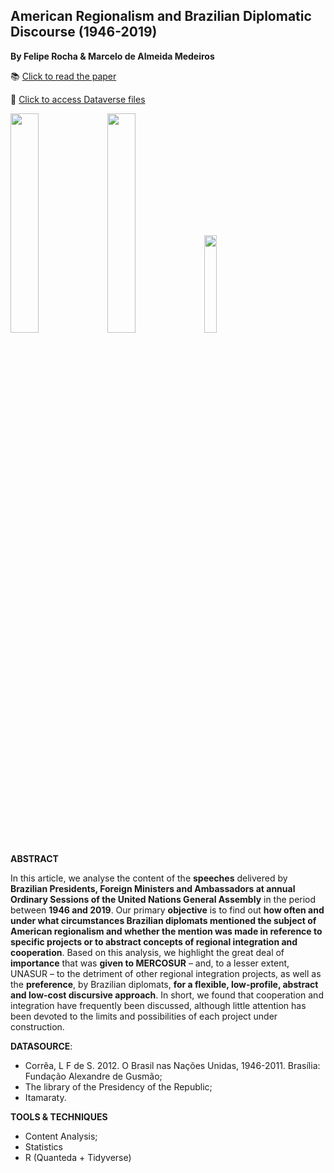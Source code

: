 ## American Regionalism and Brazilian Diplomatic Discourse (1946-2019) 
**By Felipe Rocha & Marcelo de Almeida Medeiros**

📚 [Click to read the paper](https://doi.org/10.1590/s0102-8529.2019430100002) 

📂 [Click to access Dataverse files](https://doi.org/10.7910/DVN/9WLKRO)

<p float="left">
  <img src="https://user-images.githubusercontent.com/34004529/112485912-28710280-8d5a-11eb-90e9-99a2c0ebe42a.jpg" width="30%" />
  <img src="https://user-images.githubusercontent.com/34004529/112486248-771e9c80-8d5a-11eb-8737-985ecfd1cbb8.jpg" width="30%" />
  <img src="https://user-images.githubusercontent.com/34004529/112486321-87cf1280-8d5a-11eb-8897-8455d0fad8fc.jpg" width="20%" />
</p>


**ABSTRACT**

In this article, we analyse the content of the **speeches** delivered by **Brazilian Presidents, Foreign Ministers and Ambassadors at annual Ordinary Sessions of the United Nations General Assembly** in the period between **1946 and 2019**. Our primary **objective** is to find out **how often and under what circumstances Brazilian diplomats mentioned the subject of American regionalism and whether the mention was made in reference to specific projects or to abstract concepts of regional integration and cooperation**. Based on this analysis, we highlight the great deal of **importance** that was **given to MERCOSUR** – and, to a lesser extent, UNASUR – to the detriment of other regional integration projects, as well as the **preference**, by Brazilian diplomats, **for a flexible, low-profile, abstract and low-cost discursive approach**. In short, we found that cooperation and integration have frequently been discussed, although little attention has been devoted to the limits and possibilities of each project under construction.

**DATASOURCE**:
- Corrêa, L F de S. 2012. O Brasil nas Nações Unidas, 1946-2011. Brasília: Fundação Alexandre de Gusmão;
- The library of the Presidency of the Republic;
- Itamaraty.

**TOOLS & TECHNIQUES**
- Content Analysis;
- Statistics
- R (Quanteda + Tidyverse)


                                                                                                                                         

